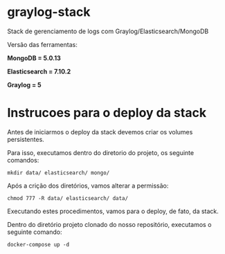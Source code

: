 # graylog-stack

Stack de gerenciamento de logs com Graylog/Elasticsearch/MongoDB

Versão das ferramentas:

**MongoDB = 5.0.13**

**Elasticsearch = 7.10.2**

**Graylog = 5**


# Instrucoes para o deploy da stack

Antes de iniciarmos o deploy da stack devemos criar os volumes persistentes.

Para isso, executamos dentro do diretorio do projeto, os seguinte comandos:

`mkdir data/ elasticsearch/ mongo/`

Após a crição dos diretórios, vamos alterar a permissão:

`chmod 777 -R data/ elasticsearch/ data/`

Executando estes procedimentos, vamos para o deploy, de fato, da stack.

Dentro do diretório projeto clonado do nosso repositório, executamos o seguinte comando:

`docker-compose up -d`
